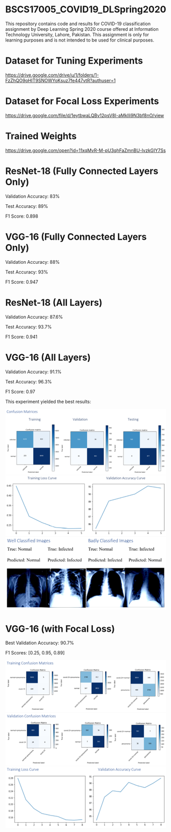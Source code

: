 # BSCS17005_COVID19_DLSpring2020
This repository contains code and results for COVID-19 classification assignment by Deep Learning Spring 2020 course offered at Information Technology University, Lahore, Pakistan. This assignment is only for learning purposes and is not intended to be used for clinical purposes.

# Dataset for Tuning Experiments
https://drive.google.com/drive/u/1/folders/1-FzZhQO9oHIT9SNOWYoKsuz7fe447vtR?authuser=1

# Dataset for Focal Loss Experiments
https://drive.google.com/file/d/1eytbwaLQBv12psV8I-aMkIli9N3bf8nO/view

# Trained Weights
https://drive.google.com/open?id=11xqMvR-M-pU3qhFaZmnBU-lvzkGIY7Ss

# ResNet-18 (Fully Connected Layers Only)
Validation Accuracy: 83%
 
Test Accuracy: 89%

F1 Score: 0.898

# VGG-16 (Fully Connected Layers Only)
Validation Accuracy: 88%
 
Test Accuracy: 93%

F1 Score: 0.947

# ResNet-18 (All Layers)
Validation Accuracy: 87.6%
 
Test Accuracy: 93.7%

F1 Score: 0.941

# VGG-16 (All Layers)
Validation Accuracy: 91.1%

Test Accuracy: 96.3%

F1 Score: 0.97

This experiment yielded the best results:

![Confusion Matrices](/figure/1.png)
![Loss and Accuracy Curves](/figure/2.png)
![Well Classified and Badly Classified Images](/figure/3.png)

# VGG-16 (with Focal Loss)
Best Validation Accuracy: 90.7%

F1 Scores: [0.25, 0.95, 0.89]

![Training Confusion Matrices](/figure/4.png)
![Validation Confusion Matrices](/figure/5.png)
![Loss and Accuracy Curves](/figure/6.png)
